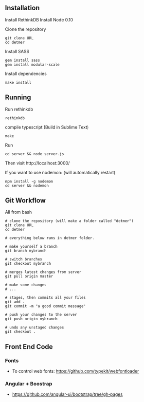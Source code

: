 Installation
-------------

Install RethinkDB
Install Node 0.10

Clone the repository

    git clone URL
    cd detmer

Install SASS

    gem install sass
    gem install modular-scale

Install dependencies

    make install


Running
-------

Run rethinkdb

    rethinkdb

compile typescript (Build in Sublime Text)

    make

Run

    cd server && node server.js

Then visit http://localhost:3000/

If you want to use nodemon: (will automatically restart)

    npm install -g nodemon
    cd server && nodemon


Git Workflow
-------------

All from bash

    # clone the repository (will make a folder called "detmer")
    git clone URL
    cd detmer

    # everything below runs in detmer folder. 

    # make yourself a branch
    git branch mybranch

    # switch branches
    git checkout mybranch

    # merges latest changes from server
    git pull origin master 

    # make some changes
    # ...

    # stages, then commits all your files
    git add . 
    git commit -m "a good commit message"

    # push your changes to the server
    git push origin mybranch

    # undo any unstaged changes
    git checkout .





Front End Code
--------------

### Fonts

* To control web fonts: https://github.com/typekit/webfontloader


### Angular + Boostrap

* https://github.com/angular-ui/bootstrap/tree/gh-pages




